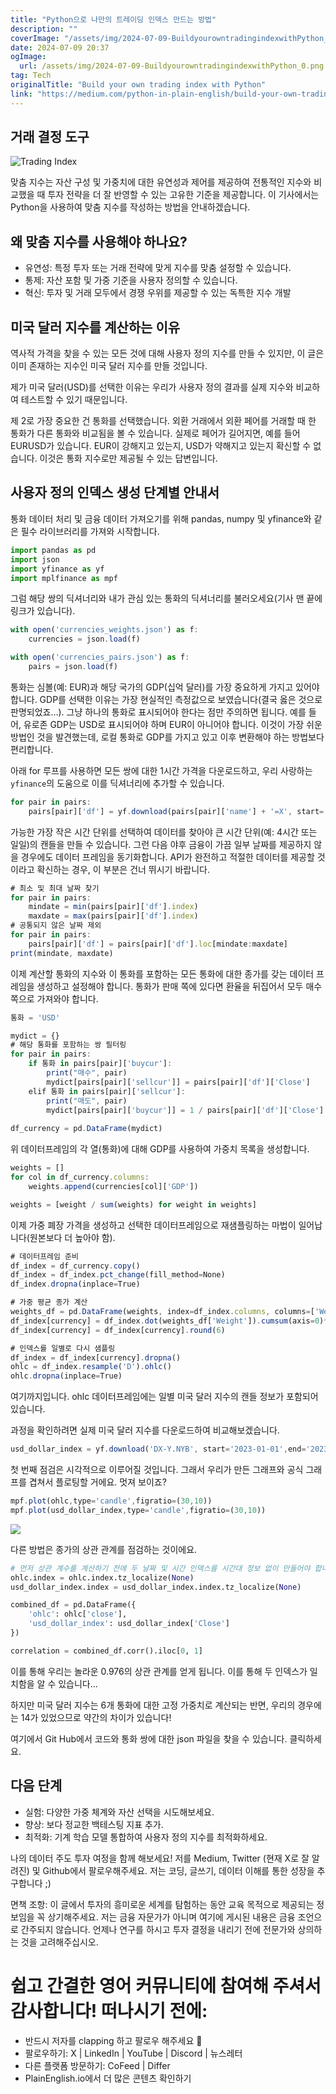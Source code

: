 ```yaml
---
title: "Python으로 나만의 트레이딩 인덱스 만드는 방법"
description: ""
coverImage: "/assets/img/2024-07-09-BuildyourowntradingindexwithPython_0.png"
date: 2024-07-09 20:37
ogImage: 
  url: /assets/img/2024-07-09-BuildyourowntradingindexwithPython_0.png
tag: Tech
originalTitle: "Build your own trading index with Python"
link: "https://medium.com/python-in-plain-english/build-your-own-trading-index-with-python-483cea143bc2"
---
```



## 거래 결정 도구

![Trading Index](/assets/img/2024-07-09-BuildyourowntradingindexwithPython_0.png)

맞춤 지수는 자산 구성 및 가중치에 대한 유연성과 제어를 제공하여 전통적인 지수와 비교했을 때 투자 전략을 더 잘 반영할 수 있는 고유한 기준을 제공합니다. 이 기사에서는 Python을 사용하여 맞춤 지수를 작성하는 방법을 안내하겠습니다.

## 왜 맞춤 지수를 사용해야 하나요?

<!-- TIL 수평 -->
<ins class="adsbygoogle"
     style="display:block"
     data-ad-client="ca-pub-4877378276818686"
     data-ad-slot="1549334788"
     data-ad-format="auto"
     data-full-width-responsive="true"></ins>
<script>
(adsbygoogle = window.adsbygoogle || []).push({});
</script>

- 유연성: 특정 투자 또는 거래 전략에 맞게 지수를 맞춤 설정할 수 있습니다.
- 통제: 자산 포함 및 가중 기준을 사용자 정의할 수 있습니다.
- 혁신: 투자 및 거래 모두에서 경쟁 우위를 제공할 수 있는 독특한 지수 개발

## 미국 달러 지수를 계산하는 이유

역사적 가격을 찾을 수 있는 모든 것에 대해 사용자 정의 지수를 만들 수 있지만, 이 글은 이미 존재하는 지수인 미국 달러 지수를 만들 것입니다.

제가 미국 달러(USD)를 선택한 이유는 우리가 사용자 정의 결과를 실제 지수와 비교하여 테스트할 수 있기 때문입니다.

<!-- TIL 수평 -->
<ins class="adsbygoogle"
     style="display:block"
     data-ad-client="ca-pub-4877378276818686"
     data-ad-slot="1549334788"
     data-ad-format="auto"
     data-full-width-responsive="true"></ins>
<script>
(adsbygoogle = window.adsbygoogle || []).push({});
</script>

제 2로 가장 중요한 건 통화를 선택했습니다. 외환 거래에서 외환 페어를 거래할 때 한 통화가 다른 통화와 비교됨을 볼 수 있습니다. 실제로 페어가 길어지면, 예를 들어 EURUSD가 있습니다. EUR이 강해지고 있는지, USD가 약해지고 있는지 확신할 수 없습니다. 이것은 통화 지수로만 제공될 수 있는 답변입니다.

## 사용자 정의 인덱스 생성 단계별 안내서

통화 데이터 처리 및 금융 데이터 가져오기를 위해 pandas, numpy 및 yfinance와 같은 필수 라이브러리를 가져와 시작합니다.

```js
import pandas as pd
import json
import yfinance as yf
import mplfinance as mpf
```

<!-- TIL 수평 -->
<ins class="adsbygoogle"
     style="display:block"
     data-ad-client="ca-pub-4877378276818686"
     data-ad-slot="1549334788"
     data-ad-format="auto"
     data-full-width-responsive="true"></ins>
<script>
(adsbygoogle = window.adsbygoogle || []).push({});
</script>

그럼 해당 쌍의 딕셔너리와 내가 관심 있는 통화의 딕셔너리를 불러오세요(기사 맨 끝에 링크가 있습니다).

```js
with open('currencies_weights.json') as f:
    currencies = json.load(f)

with open('currencies_pairs.json') as f:
    pairs = json.load(f)
```

통화는 심볼(예: EUR)과 해당 국가의 GDP(십억 달러)를 가장 중요하게 가지고 있어야 합니다. GDP를 선택한 이유는 가장 현실적인 측정값으로 보였습니다(결국 옳은 것으로 판명되었죠…). 그냥 하나의 통화로 표시되어야 한다는 점만 주의하면 됩니다. 예를 들어, 유로존 GDP는 USD로 표시되어야 하며 EUR이 아니어야 합니다. 이것이 가장 쉬운 방법인 것을 발견했는데, 로컬 통화로 GDP를 가지고 있고 이후 변환해야 하는 방법보다 편리합니다.

아래 for 루프를 사용하면 모든 쌍에 대한 1시간 가격을 다운로드하고, 우리 사랑하는 `yfinance`의 도움으로 이를 딕셔너리에 추가할 수 있습니다.

<!-- TIL 수평 -->
<ins class="adsbygoogle"
     style="display:block"
     data-ad-client="ca-pub-4877378276818686"
     data-ad-slot="1549334788"
     data-ad-format="auto"
     data-full-width-responsive="true"></ins>
<script>
(adsbygoogle = window.adsbygoogle || []).push({});
</script>

```js
for pair in pairs:
    pairs[pair]['df'] = yf.download(pairs[pair]['name'] + '=X', start='2023-01-01', end='2023-12-31', interval='1h')
```

가능한 가장 작은 시간 단위를 선택하여 데이터를 찾아야 큰 시간 단위(예: 4시간 또는 일일)의 캔들을 만들 수 있습니다. 그런 다음 야후 금융이 가끔 일부 날짜를 제공하지 않을 경우에도 데이터 프레임을 동기화합니다. API가 완전하고 적절한 데이터를 제공할 것이라고 확신하는 경우, 이 부분은 건너 뛰시기 바랍니다.

```js
# 최소 및 최대 날짜 찾기
for pair in pairs:
    mindate = min(pairs[pair]['df'].index)
    maxdate = max(pairs[pair]['df'].index)
# 공통되지 않은 날짜 제외
for pair in pairs:
    pairs[pair]['df'] = pairs[pair]['df'].loc[mindate:maxdate]
print(mindate, maxdate)
```

이제 계산할 통화의 지수와 이 통화를 포함하는 모든 통화에 대한 종가를 갖는 데이터 프레임을 생성하고 설정해야 합니다. 통화가 판매 쪽에 있다면 환율을 뒤집어서 모두 매수쪽으로 가져와야 합니다.

<!-- TIL 수평 -->
<ins class="adsbygoogle"
     style="display:block"
     data-ad-client="ca-pub-4877378276818686"
     data-ad-slot="1549334788"
     data-ad-format="auto"
     data-full-width-responsive="true"></ins>
<script>
(adsbygoogle = window.adsbygoogle || []).push({});
</script>

```js
통화 = 'USD'

mydict = {}
# 해당 통화를 포함하는 쌍 필터링
for pair in pairs:
    if 통화 in pairs[pair]['buycur']:
        print("매수", pair)
        mydict[pairs[pair]['sellcur']] = pairs[pair]['df']['Close']
    elif 통화 in pairs[pair]['sellcur']:
        print("매도", pair)
        mydict[pairs[pair]['buycur']] = 1 / pairs[pair]['df']['Close']
    
df_currency = pd.DataFrame(mydict)
```

위 데이터프레임의 각 열(통화)에 대해 GDP를 사용하여 가중치 목록을 생성합니다.

```js
weights = []
for col in df_currency.columns:
    weights.append(currencies[col]['GDP'])

weights = [weight / sum(weights) for weight in weights]
```

이제 가중 폐장 가격을 생성하고 선택한 데이터프레임으로 재샘플링하는 마법이 일어납니다(원본보다 더 높아야 함).

<!-- TIL 수평 -->
<ins class="adsbygoogle"
     style="display:block"
     data-ad-client="ca-pub-4877378276818686"
     data-ad-slot="1549334788"
     data-ad-format="auto"
     data-full-width-responsive="true"></ins>
<script>
(adsbygoogle = window.adsbygoogle || []).push({});
</script>

```js
# 데이터프레임 준비
df_index = df_currency.copy()
df_index = df_index.pct_change(fill_method=None)
df_index.dropna(inplace=True)

# 가중 평균 종가 계산
weights_df = pd.DataFrame(weights, index=df_index.columns, columns=['Weight'])
df_index[currency] = df_index.dot(weights_df['Weight']).cumsum(axis=0)*1000
df_index[currency] = df_index[currency].round(6)

# 인덱스를 일별로 다시 샘플링
df_index = df_index[currency].dropna()
ohlc = df_index.resample('D').ohlc()
ohlc.dropna(inplace=True)
```

여기까지입니다. ohlc 데이터프레임에는 일별 미국 달러 지수의 캔들 정보가 포함되어 있습니다.

과정을 확인하려면 실제 미국 달러 지수를 다운로드하여 비교해보겠습니다.

```js
usd_dollar_index = yf.download('DX-Y.NYB', start='2023-01-01',end='2023-12-31', interval='1d')
```

<!-- TIL 수평 -->
<ins class="adsbygoogle"
     style="display:block"
     data-ad-client="ca-pub-4877378276818686"
     data-ad-slot="1549334788"
     data-ad-format="auto"
     data-full-width-responsive="true"></ins>
<script>
(adsbygoogle = window.adsbygoogle || []).push({});
</script>

첫 번째 점검은 시각적으로 이루어질 것입니다. 그래서 우리가 만든 그래프와 공식 그래프를 겹쳐서 플로팅할 거에요. 멋져 보이죠?

```js
mpf.plot(ohlc,type='candle',figratio=(30,10))
mpf.plot(usd_dollar_index,type='candle',figratio=(30,10))
```

<img src="/assets/img/2024-07-09-BuildyourowntradingindexwithPython_1.png" />

다른 방법은 종가의 상관 관계를 점검하는 것이에요.

<!-- TIL 수평 -->
<ins class="adsbygoogle"
     style="display:block"
     data-ad-client="ca-pub-4877378276818686"
     data-ad-slot="1549334788"
     data-ad-format="auto"
     data-full-width-responsive="true"></ins>
<script>
(adsbygoogle = window.adsbygoogle || []).push({});
</script>

```python
# 먼저 상관 계수를 계산하기 전에 두 날짜 및 시간 인덱스를 시간대 정보 없이 만들어야 합니다
ohlc.index = ohlc.index.tz_localize(None)
usd_dollar_index.index = usd_dollar_index.index.tz_localize(None)

combined_df = pd.DataFrame({
    'ohlc': ohlc['close'],
    'usd_dollar_index': usd_dollar_index['Close']
})

correlation = combined_df.corr().iloc[0, 1]
```

이를 통해 우리는 놀라운 0.976의 상관 관계를 얻게 됩니다. 이를 통해 두 인덱스가 일치함을 알 수 있습니다...

하지만 미국 달러 지수는 6개 통화에 대한 고정 가중치로 계산되는 반면, 우리의 경우에는 14가 있었으므로 약간의 차이가 있습니다!

여기에서 Git Hub에서 코드와 통화 쌍에 대한 json 파일을 찾을 수 있습니다. 클릭하세요.


<!-- TIL 수평 -->
<ins class="adsbygoogle"
     style="display:block"
     data-ad-client="ca-pub-4877378276818686"
     data-ad-slot="1549334788"
     data-ad-format="auto"
     data-full-width-responsive="true"></ins>
<script>
(adsbygoogle = window.adsbygoogle || []).push({});
</script>

## 다음 단계

- 실험: 다양한 가중 체계와 자산 선택을 시도해보세요.
- 향상: 보다 정교한 백테스팅 지표 추가.
- 최적화: 기계 학습 모델 통합하여 사용자 정의 지수를 최적화하세요.

나의 데이터 주도 투자 여정을 함께 해보세요! 저를 Medium, Twitter (현재 X로 잘 알려진) 및 Github에서 팔로우해주세요. 저는 코딩, 글쓰기, 데이터 이해를 통한 성장을 추구합니다 ;)

면책 조항: 이 글에서 투자의 흥미로운 세계를 탐험하는 동안 교육 목적으로 제공되는 정보임을 꼭 상기해주세요. 저는 금융 자문가가 아니며 여기에 게시된 내용은 금융 조언으로 간주되지 않습니다. 언제나 연구를 하시고 투자 결정을 내리기 전에 전문가와 상의하는 것을 고려해주십시오.

<!-- TIL 수평 -->
<ins class="adsbygoogle"
     style="display:block"
     data-ad-client="ca-pub-4877378276818686"
     data-ad-slot="1549334788"
     data-ad-format="auto"
     data-full-width-responsive="true"></ins>
<script>
(adsbygoogle = window.adsbygoogle || []).push({});
</script>

# 쉽고 간결한 영어 커뮤니티에 참여해 주셔서 감사합니다! 떠나시기 전에:

- 반드시 저자를 clapping 하고 팔로우 해주세요 ️👏️️
- 팔로우하기: X | LinkedIn | YouTube | Discord | 뉴스레터
- 다른 플랫폼 방문하기: CoFeed | Differ
- PlainEnglish.io에서 더 많은 콘텐츠 확인하기